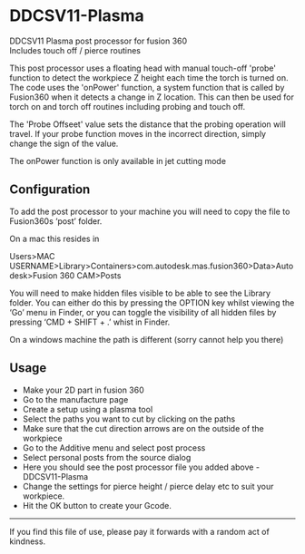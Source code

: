 # DDCSV11-Plasma

DDCSV11 Plasma post processor for fusion 360  
Includes touch off / pierce routines

This post processor uses a floating head with manual touch-off 'probe' function to detect the workpiece Z height each time the torch is turned on. The code uses the 'onPower' function, a system function that is called by Fusion360 when it detects a change in Z location. This can then be used for torch on and torch off routines including probing and touch off.

The 'Probe Offseet' value sets the distance that the probing operation will travel. If your probe function moves in the incorrect direction, simply change the sign of the value.

The onPower function is only available in jet cutting mode


## Configuration

To add the post processor to your machine you will need to copy the file to Fusion360s ‘post’ folder.

On a mac this resides in

Users>MAC USERNAME>Library>Containers>com.autodesk.mas.fusion360>Data>Autodesk>Fusion 360 CAM>Posts

You will need to make hidden files visible to be able to see the Library folder. You can either do this by pressing the OPTION key whilst viewing the ‘Go’ menu in Finder, or you can toggle the visibility of all hidden files by pressing ‘CMD + SHIFT + .’ whist in Finder.

On a windows machine the path is different (sorry cannot help you there)


## Usage

- Make your 2D part in fusion 360
- Go to the manufacture page
- Create a setup using a plasma tool
- Select the paths you want to cut by clicking on the paths 
- Make sure that the cut direction arrows are on the outside of the workpiece
- Go to the Additive menu and select post process
- Select personal posts from the source dialog
- Here you should see the post processor file you added above - DDCSV11-Plasma
- Change the settings for pierce height / pierce delay etc to suit your workpiece.
- Hit the OK button to create your Gcode.  

---

If you find this file of use, please pay it forwards with a random act of kindness.
